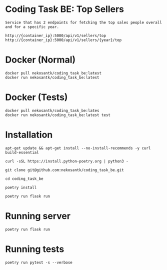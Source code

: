 # Coding Task BE: Top Sellers
```
Service that has 2 endpoints for fetching the top sales people overall and for a specific year.

http://{container_ip}:5000/api/v1/sellers/top
http://{container_ip}:5000/api/v1/sellers/{year}/top
```
# Docker (Normal)
```
docker pull nekosantk/coding_task_be:latest
docker run nekosantk/coding_task_be:latest
```
# Docker (Tests)
```
docker pull nekosantk/coding_task_be:lates
docker run nekosantk/coding_task_be:latest test
```
# Installation
```
apt-get update && apt-get install --no-install-recommends -y curl build-essential

curl -sSL https://install.python-poetry.org | python3 -

git clone git@github.com:nekosantk/coding_task_be.git

cd coding_task_be

poetry install

poetry run flask run
```
# Running server
```
poetry run flask run
```
# Running tests
```
poetry run pytest -s --verbose
```
